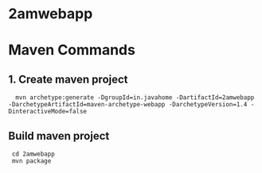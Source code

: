 # 2amwebapp

# Maven Commands

## 1. Create maven project

```
  mvn archetype:generate -DgroupId=in.javahome -DartifactId=2amwebapp -DarchetypeArtifactId=maven-archetype-webapp -DarchetypeVersion=1.4 -DinteractiveMode=false
```

## Build maven project

```
 cd 2amwebapp
 mvn package
```
